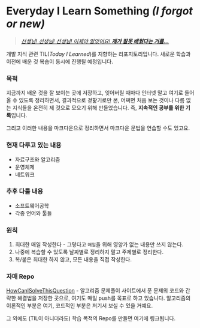 # Everyday I Learn Something *(I forgot or new)*

> [*선생님! 선생님! 선생님! 이제야 알았어요! __제가 잘못 배웠다는 거를...__*](https://youtu.be/ntceIB35OTg?t=191)

개발 지식 관련 TIL(*Today I Learned*)를 지향하는 리포지토리입니다. 새로운 학습과 이전에 배운 것 복습이 동시에 진행될 예정입니다.

### 목적

지금까지 배운 것을 잘 보이는 곳에 저장하고, 잊어버릴 때마다 인터넷 말고 여기로 들어올 수 있도록 정리하면서, 결과적으로 겉핥기로만 본, 어쩌면 처음 보는 것이나 다름 없는 지식들을 온전히 제 것으로 모으기 위해 만들었습니다. 즉, **지속적인 공부를 위한 기록**입니다. 

그리고 이러한 내용을 마크다운으로 정리하면서 마크다운 문법을 연습할 수도 있고요.

### 현재 다루고 있는 내용

 * 자료구조와 알고리즘
 * 운영체제
 * 네트워크

### 추후 다룰 내용
 
 * 소프트웨어공학
 * 각종 언어와 툴들

### 원칙

1. 최대한 매일 작성한다 - 그렇다고 `매일`을 위해 영양가 없는 내용만 쓰지 않는다.
2. 나중에 복습할 수 있도록 날짜별로 정리하지 말고 주제별로 정리한다.
3. 복/붙은 최대한 하지 않고, 모든 내용을 직접 작성한다.

### 자매 Repo

[HowCanISolveThisQuestion](https://github.com/showmanlee/HowCanISolveThisQuestion) - 알고리즘 문제풀이 사이트에서 푼 문제의 코드와 간략한 해결법을 저장한 곳으로, 여기도 매일 push를 목표로 하고 있습니다. 알고리즘의 이론적인 부분은 여기, 코드적인 부분은 저기서 보실 수 있을 거예요.

그 외에도 (TIL이 아니더라도) 학습 목적의 Repo를 만들면 여기에 링크됩니다.
